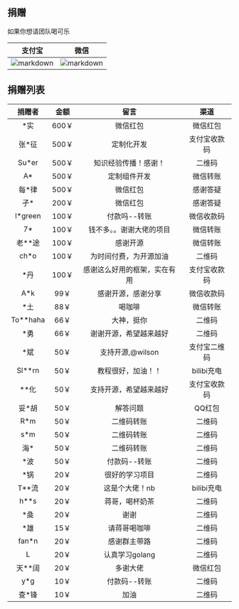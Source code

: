 
## 捐赠
如果你想请团队喝可乐

|  支付宝   | 微信  |
|  :---:  | :---: |
| ![markdown](http://qmplusimg.henrongyi.top/zfb.png "支付宝") |  ![markdown](http://qmplusimg.henrongyi.top/wxzf.png "微信") |

## 捐赠列表

|  捐赠者   | 金额  | 留言  | 渠道|
|  :---:  | :---: | :---: | :---: |
|  *实 |  600￥ | 微信红包 | 微信红包 |
| 张*征 |  500￥ | 定制化开发 | 支付宝收款码 |
| Su*er |  500￥ | 知识经验传播！感谢！| 二维码 |
| A* |  500￥ | 定制组件开发 | 微信转账 |
|  每*律 |  500￥ | 微信红包 | 感谢答疑 |
|  孑* |  200￥ | 微信红包 | 感谢答疑 |
|  l*green |  100￥ | 付款吗--转账 | 微信收款码 |
|  7* |  100￥ | 钱不多。。谢谢大佬的项目 | 微信转账 |
| 老**途 |  100￥ | 感谢开源 | 微信转账 |
| ch*o |  100￥ | 为时间付费，为开源加油 | 二维码 |
| *丹 |  100￥ | 感谢这么好用的框架，实在有用 | 支付宝收款码 |
|  A*k |  99￥ | 感谢开源，感谢分享 | 微信收款码 |
|  *土 |  88￥ | 喝咖啡 | 微信转账 |
| To**haha |  66￥ | 大神，挺你 | 二维码 |
| *勇 |  66￥ | 谢谢开源，希望越来越好 | 二维码 |
| *斌 |  50￥ | 支持开源,@wilson | 支付宝二维码  |
| Sl**rn |  50￥ | 教程很好，加油！！ | bilibi充电 |
| **化 |  50￥ | 支持开源，希望越来越好 | 支付宝收款码 |
| 妥*胡 |  50￥ | 解答问题 | QQ红包 |
| R*m |  50￥ | 二维码转账 | 二维码 |
| s*m |  50￥ | 二维码转账 | 二维码 |
| 海* |  50￥ | 二维码转账 | 二维码 |
| *波 |  50￥ | 付款码--转账 | 二维码 |
| *锅 |  20￥ | 很好的学习项目 | 二维码 |
| T**流 |  20￥ | 这是个大佬！nb | bilibi充电 |
| h**s |  20￥ | 蒋哥，喝杯奶茶 | 二维码 |
| *彘 |  20￥ | 谢谢 | 二维码 |
| *雄 |  15￥ | 请蒋哥喝咖啡 | 二维码 |
| fan*n |  20￥ | 感谢群主带路 | 二维码 |
| L |  20￥ | 认真学习golang | 二维码 |
| 天**阔 |  20￥ | 多谢大佬 | 微信红包 |
| y*g |  10￥ | 付款码--转账 | 二维码 |
| 查*锋 | 10￥ | 加油 | 二维码 |